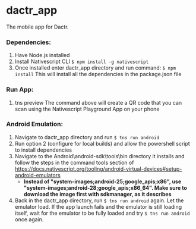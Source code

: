 # dactr_app
The mobile app for Dactr.

### Dependencies:
1. Have Node.js installed
2. Install Nativescript CLI
      `$ npm install -g nativescript`
3. Once installed enter dactr_app directory and run command:
      `$ npm install` 
   This will install all the dependencies in the package.json file
 
### Run App:
1. tns preview 
      The command above will create a QR code that you can scan using the Nativescript Playground App on your phone
  
  
  
### Android Emulation:
1. Navigate to dactr_app directory and run `$ tns run android`
2. Run option 2 (configure for local builds) and allow the powershell script to install dependencies
3. Navigate to the Android\android-sdk\tools\bin directory it installs and follow the steps in the command tools section of https://docs.nativescript.org/tooling/android-virtual-devices#setup-android-emulators 
      - **Instead of "system-images;android-25;google_apis;x86", use "system-images;android-28;google_apis;x86_64". Make sure to download the image first with sdkmanager, as it describes**
4. Back in the dactr_app directory, run `$ tns run android` again. Let the emulator load. If the app launch fails and the emulator is still loading itself, wait for the emulator to be fully loaded and try `$ tns run android` once again.
